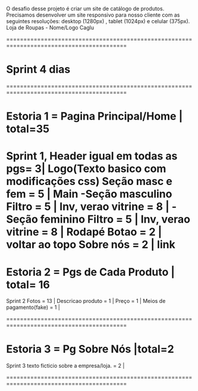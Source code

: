 O desafio desse projeto é criar um site de catálogo de produtos. Precisamos desenvolver um site responsivo para nosso cliente com as seguintes resoluções: desktop (1280px) , tablet (1024px) e celular (375px).
Loja de Roupas - Nome/Logo Caglu

=========================================================================================

# Sprint 4 dias

=========================================================================================

# Estoria 1 = Pagina Principal/Home | total=35

Sprint 1,
Header igual em todas as pgs= 3|
Logo(Texto basico com modificações css)
Seção masc e fem = 5 |
Main
-Seção masculino
Filtro = 5 |
Inv, verao
vitrine = 8 |
-Seção feminino
Filtro = 5 |
Inv, verao
vitrine = 8 |
Rodapé
Botao = 2 |
voltar ao topo
Sobre nós = 2 |
link
=========================================================================================

# Estoria 2 = Pgs de Cada Produto | total= 16

Sprint 2
Fotos = 13 |
Descricao produto = 1 |
Preço = 1 |
Meios de pagamento(fake) = 1 |

=========================================================================================

# Estoria 3 = Pg Sobre Nós |total=2

Sprint 3
texto ficticio sobre a empresa/loja. = 2 |

=========================================================================================
